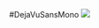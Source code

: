 #DejaVuSansMono ![](https://cloud.githubusercontent.com/assets/8317250/7021756/221ca1b0-dd60-11e4-8e03-a3d0cd9595e3.png)
